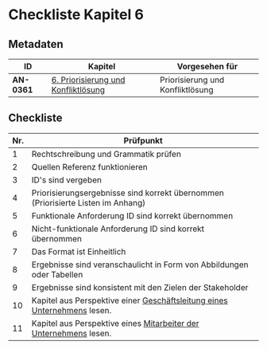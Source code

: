 # Checkliste Kapitel 6

## Metadaten
| ID | Kapitel | Vorgesehen für |
|---|---|---|
| <a name="AN-0361">**AN-0361**</a> | [6. Priorisierung und Konfliktlösung](../lastenheft/06.-priorisierung-und-konfliktloesung.md) | Priorisierung und Konfliktlösung |

## Checkliste
| Nr\. | Prüfpunkt |
|---|---|
|  1 | Rechtschreibung und Grammatik prüfen  |
|  2 | Quellen Referenz funktionieren |
|  3 |  ID's sind vergeben |
|  4 | Priorisierungsergebnisse sind korrekt übernommen (Priorisierte Listen im Anhang) |
|  5 | Funktionale Anforderung ID sind korrekt übernommen |
|  6 | Nicht-funktionale Anforderung ID sind korrekt übernommen |
|  7 |  Das Format ist Einheitlich |
|  8 | Ergebnisse sind veranschaulicht in Form von Abbildungen oder Tabellen |
|  9 | Ergebnisse sind konsistent mit den Zielen der Stakeholder |
|  10 | Kapitel aus Perspektive einer [Geschäftsleitung eines Unternehmens](rollen-des-perspektivenbasierten-lesens.md) lesen. |
|  11 | Kapitel aus Perspektive eines [Mitarbeiter der Unternehmens](rollen-des-perspektivenbasierten-lesens.md) lesen. |
